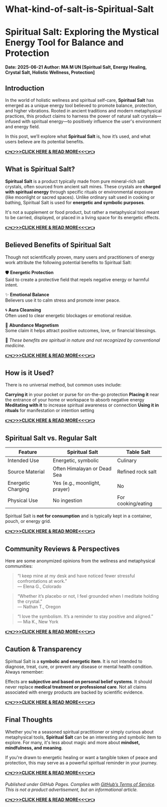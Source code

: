 # What-kind-of-salt-is-Spiritual-Salt

# Spiritual Salt: Exploring the Mystical Energy Tool for Balance and Protection

**Date: 2025-06-21
Author: MA M UN
[Spiritual Salt, Energy Healing, Crystal Salt, Holistic Wellness, Protection]**

## Introduction

In the world of holistic wellness and spiritual self-care, **Spiritual Salt** has emerged as a unique energy tool believed to promote balance, protection, and higher vibrations. Rooted in ancient traditions and modern metaphysical practices, this product claims to harness the power of natural salt crystals—infused with spiritual energy—to positively influence the user's environment and energy field.

In this post, we’ll explore what **Spiritual Salt** is, how it’s used, and what users believe are its potential benefits.

**[👉👉>>CLICK HERE & READ MORE<<👈👈](https://doelreview.com/spiritual-salt/)**

## What is Spiritual Salt?

**Spiritual Salt** is a product typically made from pure mineral-rich salt crystals, often sourced from ancient salt mines. These crystals are **charged with spiritual energy** through specific rituals or environmental exposure (like moonlight or sacred spaces). Unlike ordinary salt used in cooking or bathing, Spiritual Salt is used for **energetic and symbolic purposes**.

It's not a supplement or food product, but rather a metaphysical tool meant to be carried, displayed, or placed in a living space for its energetic effects.

**[👉👉>>CLICK HERE & READ MORE<<👈👈](https://doelreview.com/spiritual-salt/)**

## Believed Benefits of Spiritual Salt

Though not scientifically proven, many users and practitioners of energy work attribute the following potential benefits to Spiritual Salt:

🛡️ **Energetic Protection**  
  Said to create a protective field that repels negative energy or harmful intent.

✨ **Emotional Balance**  
  Believers use it to calm stress and promote inner peace.

🌀 **Aura Cleansing**  
  Often used to clear energetic blockages or emotional residue.

🧲 **Abundance Magnetism**  
  Some claim it helps attract positive outcomes, love, or financial blessings.

🔔 _These benefits are spiritual in nature and not recognized by conventional medicine._

**[👉👉>>CLICK HERE & READ MORE<<👈👈](https://doelreview.com/spiritual-salt/)**

## How is it Used?

There is no universal method, but common uses include:

**Carrying it** in your pocket or purse for on-the-go protection
**Placing it** near the entrance of your home or workspace to absorb negative energy
**Meditating with it** to increase spiritual awareness or connection
**Using it in rituals** for manifestation or intention setting

**[👉👉>>CLICK HERE & READ MORE<<👈👈](https://doelreview.com/spiritual-salt/)**

## Spiritual Salt vs. Regular Salt

| Feature                 | Spiritual Salt        | Table Salt            |
|------------------------|-----------------------|------------------------|
| Intended Use           | Energetic, symbolic   | Culinary               |
| Source Material        | Often Himalayan or Dead Sea | Refined rock salt    |
| Energetic Charging     | Yes (e.g., moonlight, prayer) | No                  |
| Physical Use           | No ingestion          | For cooking/eating     |

Spiritual Salt is **not for consumption** and is typically kept in a container, pouch, or energy grid.

**[👉👉>>CLICK HERE & READ MORE<<👈👈](https://doelreview.com/spiritual-salt/)**

## Community Reviews & Perspectives

Here are some anonymized opinions from the wellness and metaphysical communities:

> “I keep mine at my desk and have noticed fewer stressful confrontations at work.”  
> — Elena G., Colorado

> “Whether it’s placebo or not, I feel grounded when I meditate holding the crystal.”  
> — Nathan T., Oregon

> “I love the symbolism. It’s a reminder to stay positive and aligned.”  
> — Mia K., New York

**[👉👉>>CLICK HERE & READ MORE<<👈👈](https://doelreview.com/spiritual-salt/)**

## Caution & Transparency

Spiritual Salt is a **symbolic and energetic item**. It is not intended to diagnose, treat, cure, or prevent any disease or mental health condition. Always remember:

Effects are **subjective and based on personal belief systems**.
It should never replace **medical treatment or professional care**.
Not all claims associated with energy products are backed by scientific evidence.

**[👉👉>>CLICK HERE & READ MORE<<👈👈](https://doelreview.com/spiritual-salt/)**

## Final Thoughts

Whether you're a seasoned spiritual practitioner or simply curious about metaphysical tools, **Spiritual Salt** can be an interesting and symbolic item to explore. For many, it's less about magic and more about **mindset, mindfulness, and meaning**.

If you're drawn to energetic healing or want a tangible token of peace and protection, this may serve as a powerful spiritual reminder in your journey.

**[👉👉>>CLICK HERE & READ MORE<<👈👈](https://doelreview.com/spiritual-salt/)**

*Published under GitHub Pages. Complies with [GitHub’s Terms of Service](https://docs.github.com/en/site-policy/github-terms/github-terms-of-service). This is not a product advertisement, but an informational article.*

**[👉👉>>CLICK HERE & READ MORE<<👈👈](https://doelreview.com/spiritual-salt/)**

